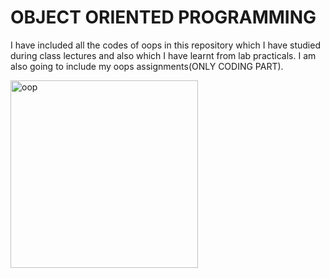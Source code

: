 <html>
<body>
<h1>OBJECT ORIENTED PROGRAMMING</h1>
<P>I have included all the codes of oops in this repository which I have studied during class lectures and also which I have learnt from lab practicals.
I am also going to include my oops assignments(ONLY CODING PART).</P>
<img src ="C:\Users\10\OneDrive\Desktop\oop" alt="oop" width="300" height="300">
</body>
</html>

